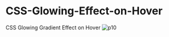 # CSS-Glowing-Effect-on-Hover
CSS Glowing Gradient Effect on Hover
![p10](https://user-images.githubusercontent.com/90318905/172896741-9657c586-d879-4779-9841-e24bb30d8dcb.jpg)
